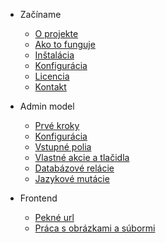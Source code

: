 - Začíname
    - [O projekte](README.md)
    - [Ako to funguje](how-it-works.md)
    - [Inštalácia](install.md)
    - [Konfigurácia](config.md)
    - [Licencia](license.md)
    - [Kontakt](contact.md)

- Admin model
    - [Prvé kroky](model.md)
    - [Konfigurácia](model-parameters.md)
    - [Vstupné polia](model-fields.md)
    - [Vlastné akcie a tlačidla](model-actions.md)
    - [Databázové relácie](model-relations.md)
    - [Jazykové mutácie](languages.md)

- Frontend
    - [Pekné url](model-sluggable.md)
    - [Práca s obrázkami a súbormi](model-images.md)